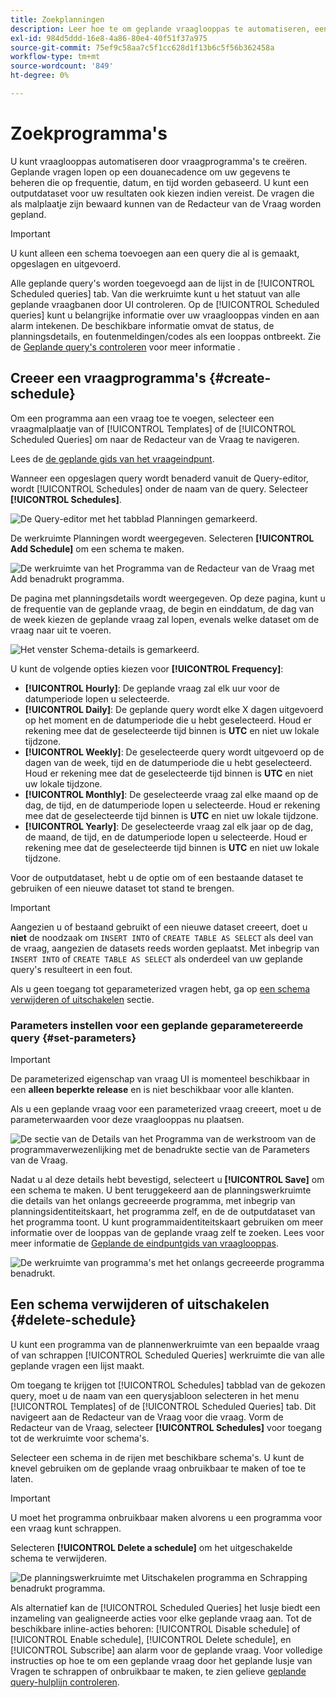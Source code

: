```yaml
---
title: Zoekplanningen
description: Leer hoe te om geplande vraaglooppas te automatiseren, een vraagprogramma te schrappen of onbruikbaar te maken, en de beschikbare het plannen opties door de UI van Adobe Experience Platform te gebruiken.
exl-id: 984d5ddd-16e8-4a86-80e4-40f51f37a975
source-git-commit: 75ef9c58aa7c5f1cc628d1f13b6c5f56b362458a
workflow-type: tm+mt
source-wordcount: '849'
ht-degree: 0%

---
```


# Zoekprogramma&#39;s

U kunt vraaglooppas automatiseren door vraagprogramma&#39;s te creëren. Geplande vragen lopen op een douanecadence om uw gegevens te beheren die op frequentie, datum, en tijd worden gebaseerd. U kunt een outputdataset voor uw resultaten ook kiezen indien vereist. De vragen die als malplaatje zijn bewaard kunnen van de Redacteur van de Vraag worden gepland.

>[!IMPORTANT]
>
>U kunt alleen een schema toevoegen aan een query die al is gemaakt, opgeslagen en uitgevoerd.

Alle geplande query&#39;s worden toegevoegd aan de lijst in de [!UICONTROL Scheduled queries] tab. Van die werkruimte kunt u het statuut van alle geplande vraagbanen door UI controleren. Op de [!UICONTROL Scheduled queries] kunt u belangrijke informatie over uw vraaglooppas vinden en aan alarm intekenen. De beschikbare informatie omvat de status, de planningsdetails, en foutenmeldingen/codes als een looppas ontbreekt. Zie de [Geplande query&#39;s controleren](./monitor-queries.md) voor meer informatie .

## Creeer een vraagprogramma&#39;s {#create-schedule}

Om een programma aan een vraag toe te voegen, selecteer een vraagmalplaatje van of [!UICONTROL Templates] of de [!UICONTROL Scheduled Queries] om naar de Redacteur van de Vraag te navigeren.

Lees de [de geplande gids van het vraageindpunt](../api/scheduled-queries.md).

Wanneer een opgeslagen query wordt benaderd vanuit de Query-editor, wordt [!UICONTROL Schedules] onder de naam van de query. Selecteer **[!UICONTROL Schedules]**.

![De Query-editor met het tabblad Planningen gemarkeerd.](../images/ui/query-schedules/schedules-tab.png)

De werkruimte Planningen wordt weergegeven. Selecteren **[!UICONTROL Add Schedule]** om een schema te maken.

![De werkruimte van het Programma van de Redacteur van de Vraag met Add benadrukt programma.](../images/ui/query-schedules/add-schedule.png)

De pagina met planningsdetails wordt weergegeven. Op deze pagina, kunt u de frequentie van de geplande vraag, de begin en einddatum, de dag van de week kiezen de geplande vraag zal lopen, evenals welke dataset om de vraag naar uit te voeren.

![Het venster Schema-details is gemarkeerd.](../images/ui/query-schedules/schedule-details.png)

U kunt de volgende opties kiezen voor **[!UICONTROL Frequency]**:

- **[!UICONTROL Hourly]**: De geplande vraag zal elk uur voor de datumperiode lopen u selecteerde.
- **[!UICONTROL Daily]**: De geplande query wordt elke X dagen uitgevoerd op het moment en de datumperiode die u hebt geselecteerd. Houd er rekening mee dat de geselecteerde tijd binnen is **UTC** en niet uw lokale tijdzone.
- **[!UICONTROL Weekly]**: De geselecteerde query wordt uitgevoerd op de dagen van de week, tijd en de datumperiode die u hebt geselecteerd. Houd er rekening mee dat de geselecteerde tijd binnen is **UTC** en niet uw lokale tijdzone.
- **[!UICONTROL Monthly]**: De geselecteerde vraag zal elke maand op de dag, de tijd, en de datumperiode lopen u selecteerde. Houd er rekening mee dat de geselecteerde tijd binnen is **UTC** en niet uw lokale tijdzone.
- **[!UICONTROL Yearly]**: De geselecteerde vraag zal elk jaar op de dag, de maand, de tijd, en de datumperiode lopen u selecteerde. Houd er rekening mee dat de geselecteerde tijd binnen is **UTC** en niet uw lokale tijdzone.

Voor de outputdataset, hebt u de optie om of een bestaande dataset te gebruiken of een nieuwe dataset tot stand te brengen.

>[!IMPORTANT]
>
> Aangezien u of bestaand gebruikt of een nieuwe dataset creeert, doet u **niet** de noodzaak om `INSERT INTO` of `CREATE TABLE AS SELECT` als deel van de vraag, aangezien de datasets reeds worden geplaatst. Met inbegrip van `INSERT INTO` of `CREATE TABLE AS SELECT` als onderdeel van uw geplande query&#39;s resulteert in een fout.

Als u geen toegang tot geparameterized vragen hebt, ga op [een schema verwijderen of uitschakelen](#delete-schedule) sectie.

### Parameters instellen voor een geplande geparametereerde query {#set-parameters}

>[!IMPORTANT]
>
>De parameterized eigenschap van vraag UI is momenteel beschikbaar in een **alleen beperkte release** en is niet beschikbaar voor alle klanten.

Als u een geplande vraag voor een parameterized vraag creeert, moet u de parameterwaarden voor deze vraaglooppas nu plaatsen.

![De sectie van de Details van het Programma van de werkstroom van de programmaverwezenlijking met de benadrukte sectie van de Parameters van de Vraag.](../images/ui/query-schedules/scheduled-query-parameter.png)

Nadat u al deze details hebt bevestigd, selecteert u **[!UICONTROL Save]** om een schema te maken. U bent teruggekeerd aan de planningswerkruimte die details van het onlangs gecreeerde programma, met inbegrip van planningsidentiteitskaart, het programma zelf, en de de outputdataset van het programma toont. U kunt programmaidentiteitskaart gebruiken om meer informatie over de looppas van de geplande vraag zelf te zoeken. Lees voor meer informatie de [Geplande de eindpuntgids van vraaglooppas](../api/runs-scheduled-queries.md).

![De werkruimte van programma&#39;s met het onlangs gecreeerde programma benadrukt.](../images/ui/query-schedules/schedules-workspace.png)

## Een schema verwijderen of uitschakelen {#delete-schedule}

U kunt een programma van de plannenwerkruimte van een bepaalde vraag of van schrappen [!UICONTROL Scheduled Queries] werkruimte die van alle geplande vragen een lijst maakt.

Om toegang te krijgen tot [!UICONTROL Schedules] tabblad van de gekozen query, moet u de naam van een querysjabloon selecteren in het menu [!UICONTROL Templates] of de [!UICONTROL Scheduled Queries] tab. Dit navigeert aan de Redacteur van de Vraag voor die vraag. Vorm de Redacteur van de Vraag, selecteer **[!UICONTROL Schedules]** voor toegang tot de werkruimte voor schema&#39;s.

Selecteer een schema in de rijen met beschikbare schema&#39;s. U kunt de knevel gebruiken om de geplande vraag onbruikbaar te maken of toe te laten.

>[!IMPORTANT]
>
>U moet het programma onbruikbaar maken alvorens u een programma voor een vraag kunt schrappen.

Selecteren **[!UICONTROL Delete a schedule]** om het uitgeschakelde schema te verwijderen.

![De planningswerkruimte met Uitschakelen programma en Schrapping benadrukt programma.](../images/ui/query-schedules/delete-schedule.png)

Als alternatief kan de [!UICONTROL Scheduled Queries] het lusje biedt een inzameling van gealigneerde acties voor elke geplande vraag aan. Tot de beschikbare inline-acties behoren: [!UICONTROL Disable schedule] of [!UICONTROL Enable schedule], [!UICONTROL Delete schedule], en [!UICONTROL Subscribe] aan alarm voor de geplande vraag. Voor volledige instructies op hoe te om een geplande vraag door het geplande lusje van Vragen te schrappen of onbruikbaar te maken, te zien gelieve [geplande query-hulplijn controleren](./monitor-queries.md#inline-actions).
